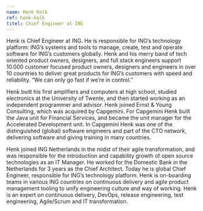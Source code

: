 ```yaml
---
naam: Henk Kolk
ref: henk-kolk
titel: Chief Engineer at ING
---
```

Henk is Chief Engineer at ING. He is responsible for ING’s technology platform: ING’s systems and tools to manage, create, test and operate software for ING’s customers globally. Henk and his merry band of tech oriented product owners, designers, and full stack engineers support 10.000 customer focused product owners, designers and engineers in over 10 countries to deliver great products for ING’s customers with speed and reliability. “We can only go fast if we’re in control.”

Henk built his first amplifiers and computers at high school, studied electronics at the University of Twente, and then started working as an independent programmer and advisor. Henk joined Ernst & Young Consulting, which was acquired by Capgemini. For Capgemini Henk built the Java unit for Financial Services, and became the unit manager for the Accelerated  Development unit. In Capgemini Henk was one of the distinguished (global) software engineers and part of the CTO network, delivering software and giving training in many countries. 

Henk joined ING Netherlands in the midst of their agile transformation, and was responsible for the introduction and capability growth of open source technologies as an IT Manager. He worked for the Domestic Bank in the Netherlands for 3 years as the Chief Architect. Today he is global Chief Engineer, responsible for ING’s technology platform. Henk is on-boarding teams in various ING countries on continuous delivery and agile product management tooling to unify engineering culture and way of working. Henk is an expert on continuous delivery, DevOps, release engineering, test engineering, Agile/Scrum and IT transformation.

